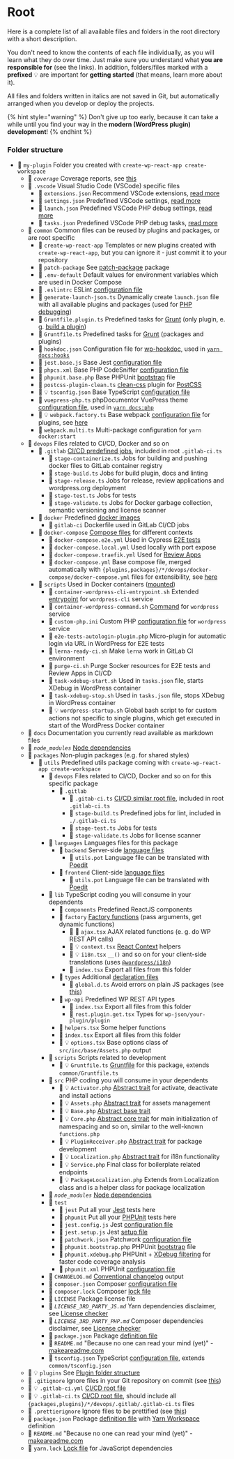 # Root

Here is a complete list of all available files and folders in the root directory with a short description.

You don't need to know the contents of each file individually, as you will learn what they do over time. Just make sure you understand what **you are responsible for** (see the links). In addition, folders/files marked with a **prefixed** 💡 are important for **getting started** (that means, learn more about it).

All files and folders written in italics are not saved in Git, but automatically arranged when you develop or deploy the projects.

{% hint style="warning" %}
Don't give up too early, because it can take a while until you find your way in the **modern (WordPress plugin) development**!
{% endhint %}

### Folder structure

-   📁 `my-plugin` Folder you created with `create-wp-react-app create-workspace`
    -   📁 _`coverage`_ Coverage reports, see [this](../../advanced/tests.md#coverage)
    -   📁 `.vscode` Visual Studio Code (VSCode) specific files
        -   📄 `extensions.json` Recommend VSCode extensions, [read more](https://code.visualstudio.com/docs/editor/extension-gallery#_workspace-recommended-extensions)
        -   📄 `settings.json` Predefined VSCode settings, [read more](https://code.visualstudio.com/docs/getstarted/settings)
        -   📄 `launch.json` Predefined VSCode PHP debug settings, [read more](../../php-development/debugging.md)
        -   📄 `tasks.json` Predefined VSCode PHP debug tasks, [read more](../../php-development/debugging.md)
    -   📁 `common` Common files can be reused by plugins and packages, or are root specific
        -   📁 `create-wp-react-app` Templates or new plugins created with `create-wp-react-app`, but you can ignore it - just commit it to your repository
        -   📁 `patch-package` See [patch-package](https://www.npmjs.com/package/patch-package) package
        -   📄 `.env-default` Default values for environment variables which are used in Docker Compose
        -   📄 `.eslintrc` ESLint [configuration file](https://eslint.org/docs/user-guide/configuring)
        -   📄 `generate-launch-json.ts` Dynamically create `launch.json` file with all available plugins and packages (used for [PHP debugging](../../php-development/debugging.md))
        -   📄 `Gruntfile.plugin.ts` Predefined tasks for [Grunt](https://gruntjs.com/sample-gruntfile) (only plugin, e. g. [build a plugin](../../advanced/build-production-plugin.md))
        -   📄 `Gruntfile.ts` Predefined tasks for [Grunt](https://gruntjs.com/sample-gruntfile) (packages and plugins)
        -   📄 `hookdoc.json` Configuration file for [wp-hookdoc](https://github.com/matzeeable/wp-hookdoc), used in [`yarn docs:hooks`](../available-commands/plugin.md#documentation)
        -   📄 `jest.base.js` Base Jest [configuration file](https://jestjs.io/docs/en/configuration)
        -   📄 `phpcs.xml` Base PHP CodeSniffer [configuration file](https://github.com/squizlabs/PHP_CodeSniffer/wiki/Configuration-Options)
        -   📄 `phpunit.base.php` Base PHPUnit [bootstrap](https://phpunit.readthedocs.io/en/8.4/configuration.html) file
        -   📄 `postcss-plugin-clean.ts` [clean-css](https://github.com/jakubpawlowicz/clean-css) plugin for [PostCSS](https://postcss.org/)
        -   📄 💡 `tsconfig.json` Base TypeScript [configuration file](https://www.typescriptlang.org/docs/handbook/tsconfig-json.html)
        -   📄 `vuepress-php.ts` phpDocumentor VuePress theme [configuration file](https://vuepress.vuejs.org/guide/basic-config.html), used in [`yarn docs:php`](../available-commands/plugin.md#documentation)
        -   📄 💡 `webpack.factory.ts` Base webpack [configuration file](https://webpack.js.org/configuration/) for plugins, see [here](../../advanced/extend-compose-webpack.md#webpack)
        -   📄 `webpack.multi.ts` Multi-package configuration for `yarn docker:start`
    -   📁 `devops` Files related to CI/CD, Docker and so on
        -   📁 `.gitlab` [CI/CD predefined jobs](../../gitlab-integration/predefined-pipeline.md), included in root `.gitlab-ci.ts`
            -   📄 `stage-containerize.ts` Jobs for building and pushing docker files to GitLab container registry
            -   📄 `stage-build.ts` Jobs for build plugin, docs and linting
            -   📄 `stage-release.ts` Jobs for release, review applications and wordpress.org deployment
            -   📄 `stage-test.ts` Jobs for tests
            -   📄 `stage-validate.ts` Jobs for Docker garbage collection, semantic versioning and license scanner
        -   📁 `docker` Predefined [docker images](https://docs.docker.com/engine/reference/builder/)
            -   📁 `gitlab-ci` Dockerfile used in GitLab CI/CD jobs
        -   📁 `docker-compose` [Compose files](https://docs.docker.com/compose/compose-file/) for different contexts
            -   📄 `docker-compose.e2e.yml` Used in Cypress [E2E tests](../../advanced/tests.md#e2e)
            -   📄 `docker-compose.local.yml` Used locally with port expose
            -   📄 `docker-compose.traefik.yml` Used for [Review Apps](../../gitlab-integration/review-applications.md)
            -   📄 `docker-compose.yml` Base compose file, merged automatically with `{plugins,packages}/*/devops/docker-compose/docker-compose.yml` files for extensibility, see [here](../../advanced/extend-compose-webpack.md#docker-compose)
        -   📁 `scripts` Used in Docker containers ([mounted](https://docs.docker.com/compose/compose-file/#volumes))
            -   📄 `container-wordpress-cli-entrypoint.sh` Extended [entrypoint](https://docs.docker.com/compose/compose-file/#entrypoint) for `wordpress-cli` service
            -   📄 `container-wordpress-command.sh` [Command](https://docs.docker.com/compose/compose-file/#command) for `wordpress` service
            -   📄 `custom-php.ini` Custom PHP [configuration file](https://www.php.net/manual/en/configuration.file.php) for `wordpress` service
            -   📄 `e2e-tests-autologin-plugin.php` Micro-plugin for automatic login via URL in WordPress for E2E tests
            -   📄 `lerna-ready-ci.sh` Make `lerna` work in GitLab CI environment
            -   📄 `purge-ci.sh` Purge Socker resources for E2E tests and Review Apps in CI/CD
            -   📄 `task-xdebug-start.sh` Used in `tasks.json` file, starts XDebug in WordPress container
            -   📄 `task-xdebug-stop.sh` Used in `tasks.json` file, stops XDebug in WordPress container
            -   📄 💡 `wordpress-startup.sh` Global bash script to for custom actions not specific to single plugins, which get executed in start of the WordPress Docker container
    -   📁 `docs` Documentation you currently read available as markdown files
    -   📁 _`node_modules`_ [Node dependencies](https://docs.npmjs.com/files/folders.html#node-modules)
    -   📁 `packages` Non-plugin packages (e.g. for shared styles)
        -   📁 `utils` Predefined utils package coming with `create-wp-react-app create-workspace`
            -   📁 `devops` Files related to CI/CD, Docker and so on for this specific package
                -   📁 `.gitlab`
                    -   📄 `.gitab-ci.ts` [CI/CD similar root file](../../gitlab-integration/predefined-pipeline.md), included in root `.gitlab-ci.ts`
                    -   📄 `stage-build.ts` Predefined jobs for lint, included in `./.gitlab-ci.ts`
                    -   📄 `stage-test.ts` Jobs for tests
                    -   📄 `stage-validate.ts` Jobs for license scanner
            -   📁 `languages` Languages files for this package
                -   📁 `backend` Server-side [language files](../../php-development/localization.md)
                    -   📄 `utils.pot` Language file can be translated with [Poedit](https://poedit.net/)
                -   📁 `frontend` Client-side [language files](../../php-development/localization.md)
                    -   📄 `utils.pot` Language file can be translated with [Poedit](https://poedit.net/)
            -   📁 `lib` TypeScript coding you will consume in your dependents
                -   📁 `components` Predefined ReactJS components
                -   📁 `factory` [Factory functions](../../typescript-development/utils-package.md#factories) (pass arguments, get dynamic functions)
                    -   📄 📁 `ajax.tsx` AJAX related functions (e. g. do WP REST API calls)
                    -   📄 💡 `context.tsx` [React Context](https://reactjs.org/docs/context.html) helpers
                    -   📄 💡 `i18n.tsx` `__()` and so on for your client-side translations (uses [`@wordpress/i18n`](https://www.npmjs.com/package/@wordpress/i18n))
                    -   📄 `index.tsx` Export all files from this folder
                -   📁 `types` Additional [declaration files](https://www.typescriptlang.org/docs/handbook/declaration-files/introduction.html)
                    -   📄 `global.d.ts` Avoid errors on plain JS packages (see [this](https://git.io/JeMCt))
                -   📁 `wp-api` Predefined WP REST API types
                    -   📄 `index.tsx` Export all files from this folder
                    -   📄 `rest.plugin.get.tsx` Types for `wp-json/your-plugin/plugin`
                -   📄 `helpers.tsx` Some helper functions
                -   📄 `index.tsx` Export all files from this folder
                -   📄 💡 `options.tsx` Base options class of `src/inc/base/Assets.php` output
            -   📁 `scripts` Scripts related to development
                -   📄 💡 `Gruntfile.ts` [Gruntfile](https://gruntjs.com/sample-gruntfile) for this package, extends `common/Gruntfile.ts`
            -   📁 `src` PHP coding you will consume in your dependents
                -   📄 💡 `Activator.php` [Abstract trait](../../php-development/predefined-classes.md#activator) for activate, deactivate and install actions
                -   📄 💡 `Assets.php` [Abstract trait](../../php-development/predefined-classes.md#assets) for assets management
                -   📄 💡 `Base.php` [Abstract base trait](../../php-development/predefined-classes.md#notice)
                -   📄 💡 `Core.php` [Abstract core trait](../../php-development/predefined-classes.md#core) for main initialization of namespacing and so on, similar to the well-known `functions.php`
                -   📄 💡 `PluginReceiver.php` [Abstract trait](../../advanced/create-package.md#dynamically-get-plugin-data) for package development
                -   📄 💡 `Localization.php` [Abstract trait](../../php-development/predefined-classes.md#localization) for i18n functionality
                -   📄 💡 `Service.php` Final class for boilerplate related endpoints
                -   📄 💡 `PackageLocalization.php` Extends from Localization class and is a helper class for package localization
            -   📁 _`node_modules`_ [Node dependencies](https://docs.npmjs.com/files/folders.html#node-modules)
            -   📁 `test`
                -   📁 `jest` Put all your [Jest](../../advanced/tests.md#jest) tests here
                -   📁 `phpunit` Put all your [PHPUnit](../../advanced/tests.md#phpunit) tests here
                -   📄 `jest.config.js` Jest [configuration file](https://jestjs.io/docs/en/configuration)
                -   📄 `jest.setup.js` Jest [setup file](https://jestjs.io/docs/en/configuration#setupfiles-array)
                -   📄 `patchwork.json` Patchwork [configuration file](http://patchwork2.org/features/)
                -   📄 `phpunit.bootstrap.php` PHPUnit [bootstrap](https://phpunit.readthedocs.io/en/8.4/configuration.html) file
                -   📄 `phpunit.xdebug.php` PHPUnit + [XDebug filtering](<(https://xdebug.org/docs/code_coverage)>) for faster code coverage analysis
                -   📄 `phpunit.xml` PHPUnit [configuration file](https://phpunit.readthedocs.io/en/8.4/configuration.html)
            -   📄 `CHANGELOG.md` [Conventional changelog](https://github.com/conventional-changelog/conventional-changelog) output
            -   📄 `composer.json` Composer [configuration file](https://getcomposer.org/doc/04-schema.md)
            -   📄 `composer.lock` Composer [lock file](https://getcomposer.org/doc/01-basic-usage.md#installing-with-composer-lock)
            -   📄 `LICENSE` Package license file
            -   📄 _`LICENSE_3RD_PARTY_JS.md`_ Yarn dependencies disclaimer, see [License checker](../../advanced/license-checker.md#javascript)
            -   📄 _`LICENSE_3RD_PARTY_PHP.md`_ Composer dependencies disclaimer, see [License checker](../../advanced/license-checker.md#php)
            -   📄 `package.json` Package [definition file](https://docs.npmjs.com/files/package.json)
            -   📄 `README.md` "Because no one can read your mind (yet)" - [makeareadme.com](https://www.makeareadme.com/)
            -   📄 `tsconfig.json` TypeScript [configuration file](https://www.typescriptlang.org/docs/handbook/tsconfig-json.html), extends `common/tsconfig.json`
    -   📁 💡 `plugins` See [Plugin folder structure](plugin.md)
    -   📄 `.gitignore` Ignore files in your Git repository on commit (see [this](https://git-scm.com/docs/gitignore))
    -   📄 💡 `.gitlab-ci.yml` [CI/CD root file](../../gitlab-integration/predefined-pipeline.md)
    -   📄 💡 `.gitlab-ci.ts` [CI/CD root file](../../gitlab-integration/predefined-pipeline.md), should include all `{packages,plugins}/*/devops/.gitlab/.gitlab-ci.ts` files
    -   📄 `.prettierignore` Ignore files to be prettified (see [this](https://prettier.io/docs/en/ignore.html))
    -   📄 `package.json` Package [definition file](https://docs.npmjs.com/files/package.json) with [Yarn Workspace](https://yarnpkg.com/lang/en/docs/workspaces/#toc-how-to-use-it) definition
    -   📄 `README.md` "Because no one can read your mind (yet)" - [makeareadme.com](https://www.makeareadme.com/)
    -   📄 `yarn.lock` [Lock file](https://yarnpkg.com/lang/en/docs/yarn-lock/) for JavaScript dependencies
